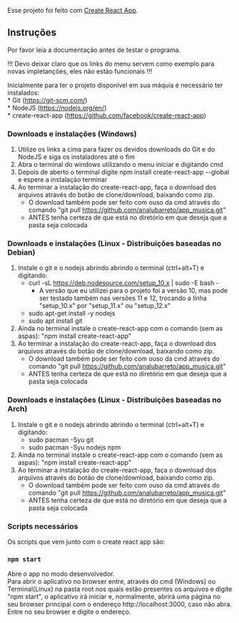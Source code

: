 Esse projeto foi feito com [Create React App](https://github.com/facebook/create-react-app).

## Instruções

Por favor leia a documentação antes de testar o programa.<br>

!!! Devo deixar claro que os links do menu servem como exemplo para novas impletanções, eles não estão funcionais !!! <br>

Inicialmente para ter o projeto disponível em sua máquia é necessário ter instalados:<br>
    * Git (https://git-scm.com/)<br>
    * NodeJS (https://nodejs.org/en/)<br>
    * create-react-app (https://github.com/facebook/create-react-app)

### Downloads e instalações (Windows)
1. Utilize os links a cima para fazer os devidos downloads do Git e do NodeJS e siga os instaladores até o fim
2. Abra o terminal do windows utilizando o menu iniciar e digitando cmd
3. Depois de aberto o terminal digite npm install create-react-app --global e espere a instalação terminar
4. Ao terminar a instalação do create-react-app, faça o download dos arquivos através do botão de clone/download, baixando como zip.
    * O download também pode ser feito com ouso da cmd através do comando "git pull https://github.com/analubarreto/app_musica.git"
    * ANTES tenha certeza de que está no diretório em que deseja que a pasta seja colocada

### Downloads e instalações (Linux - Distribuições baseadas no Debian)
1. Instale o git e o nodejs abrindo abrindo o terminal (ctrl+alt+T) e digitando:
    * curl -sL https://deb.nodesource.com/setup_10.x | sudo -E bash -
        - A versão que eu utilizei para o projeto foi a versão 10, mas pode ser testado também nas versões 11 e 12, trocando a linha "setup_10.x" por "setup_11.x" ou "setup_12.x"
    * sudo apt-get install -y nodejs
    * sudo apt install git
2. Ainda no terminal instale o create-react-app com o comando (sem as aspas): "npm install create-react-app"
3. Ao terminar a instalação do create-react-app, faça o download dos arquivos através do botão de clone/download, baixando como zip.
    * O download também pode ser feito com ouso da cmd através do comando "git pull https://github.com/analubarreto/app_musica.git"
    * ANTES tenha certeza de que está no diretório em que deseja que a pasta seja colocada

### Downloads e instalações (Linux - Distribuições baseadas no Arch)
1. Instale o git e o nodejs abrindo abrindo o terminal (ctrl+alt+T) e digitando:
    * sudo pacman -Syu git
    * sudo pacman -Syu nodejs npm
2. Ainda no terminal instale o create-react-app com o comando (sem as aspas): "npm install create-react-app"
3. Ao terminar a instalação do create-react-app, faça o download dos arquivos através do botão de clone/download, baixando como zip.
    * O download também pode ser feito com ouso da cmd através do comando "git pull https://github.com/analubarreto/app_musica.git"
    * ANTES tenha certeza de que está no diretório em que deseja que a pasta seja colocada

### Scripts necessários

Os scripts que vem junto com o create react app são:

### `npm start`

Abre o app no modo desenvolvedor.<br>
Para abrir o aplicativo no browser entre, através do cmd (Windows) ou Terminal(Linux) na pasta root nos quais estão presentes os arquivos e digite "npm start", o aplicativo irá iniciar e, normalmente, abrirá uma página no seu browser principal com o endereço http://localhost:3000, caso não abra. Entre no seu browser e digite o endereço. <br>

